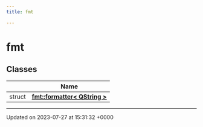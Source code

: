 ```yaml
---
title: fmt

---
```


# fmt



## Classes

|                | Name           |
| -------------- | -------------- |
| struct | **[fmt::formatter< QString >](../Classes/structfmt_1_1formatter_3_01QString_01_4.md)**  |






-------------------------------

Updated on 2023-07-27 at 15:31:32 +0000